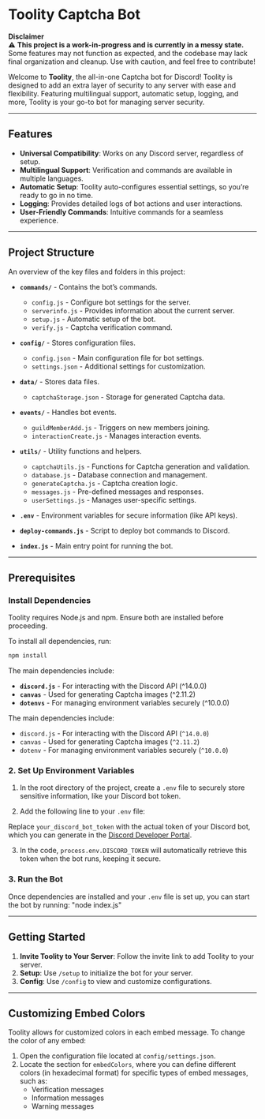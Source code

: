 # Toolity Captcha Bot

**Disclaimer**  
⚠️ **This project is a work-in-progress and is currently in a messy state.** Some features may not function as expected, and the codebase may lack final organization and cleanup. Use with caution, and feel free to contribute!

Welcome to **Toolity**, the all-in-one Captcha bot for Discord! Toolity is designed to add an extra layer of security to any server with ease and flexibility. Featuring multilingual support, automatic setup, logging, and more, Toolity is your go-to bot for managing server security.

---

## Features

- **Universal Compatibility**: Works on any Discord server, regardless of setup.
- **Multilingual Support**: Verification and commands are available in multiple languages.
- **Automatic Setup**: Toolity auto-configures essential settings, so you’re ready to go in no time.
- **Logging**: Provides detailed logs of bot actions and user interactions.
- **User-Friendly Commands**: Intuitive commands for a seamless experience.

---

## Project Structure

An overview of the key files and folders in this project:

- **`commands/`** - Contains the bot’s commands.
  - `config.js` - Configure bot settings for the server.
  - `serverinfo.js` - Provides information about the current server.
  - `setup.js` - Automatic setup of the bot.
  - `verify.js` - Captcha verification command.

- **`config/`** - Stores configuration files.
  - `config.json` - Main configuration file for bot settings.
  - `settings.json` - Additional settings for customization.

- **`data/`** - Stores data files.
  - `captchaStorage.json` - Storage for generated Captcha data.

- **`events/`** - Handles bot events.
  - `guildMemberAdd.js` - Triggers on new members joining.
  - `interactionCreate.js` - Manages interaction events.

- **`utils/`** - Utility functions and helpers.
  - `captchaUtils.js` - Functions for Captcha generation and validation.
  - `database.js` - Database connection and management.
  - `generateCaptcha.js` - Captcha creation logic.
  - `messages.js` - Pre-defined messages and responses.
  - `userSettings.js` - Manages user-specific settings.

- **`.env`** - Environment variables for secure information (like API keys).
- **`deploy-commands.js`** - Script to deploy bot commands to Discord.
- **`index.js`** - Main entry point for running the bot.

---

## Prerequisites

### Install Dependencies

Toolity requires Node.js and npm. Ensure both are installed before proceeding.

To install all dependencies, run:

```bash
npm install
```
The main dependencies include:
- **`discord.js`** - For interacting with the Discord API (^14.0.0)
- **`canvas`** - Used for generating Captcha images (^2.11.2)
- **`dotenvs`** - For managing environment variables securely (^10.0.0)


The main dependencies include:

- `discord.js` - For interacting with the Discord API (`^14.0.0`)
- `canvas` - Used for generating Captcha images (`^2.11.2`)
- `dotenv` - For managing environment variables securely (`^10.0.0`)

### 2. Set Up Environment Variables

1. In the root directory of the project, create a `.env` file to securely store sensitive information, like your Discord bot token. 

2. Add the following line to your `.env` file:

Replace `your_discord_bot_token` with the actual token of your Discord bot, which you can generate in the [Discord Developer Portal](https://discord.com/developers/applications).

3. In the code, `process.env.DISCORD_TOKEN` will automatically retrieve this token when the bot runs, keeping it secure.

### 3. Run the Bot

Once dependencies are installed and your `.env` file is set up, you can start the bot by running: "node index.js"

---

## Getting Started

1. **Invite Toolity to Your Server**: Follow the invite link to add Toolity to your server.
2. **Setup**: Use `/setup` to initialize the bot for your server.
3. **Config**: Use `/config` to view and customize configurations.

---

## Customizing Embed Colors

Toolity allows for customized colors in each embed message. To change the color of any embed:

1. Open the configuration file located at `config/settings.json`.
2. Locate the section for `embedColors`, where you can define different colors (in hexadecimal format) for specific types of embed messages, such as:
   - Verification messages
   - Information messages
   - Warning messages

